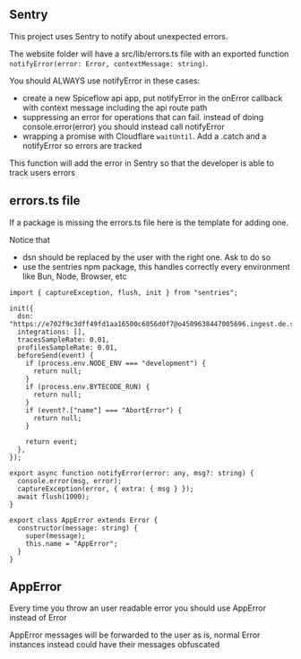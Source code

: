## Sentry

This project uses Sentry to notify about unexpected errors.

The website folder will have a src/lib/errors.ts file with an exported function `notifyError(error: Error, contextMessage: string)`.

You should ALWAYS use notifyError in these cases:

- create a new Spiceflow api app, put notifyError in the onError callback with context message including the api route path
- suppressing an error for operations that can fail. instead of doing console.error(error) you should instead call notifyError
- wrapping a promise with Cloudflare `waitUntil`. Add a .catch and a notifyError so errors are tracked

This function will add the error in Sentry so that the developer is able to track users errors

## errors.ts file

If a package is missing the errors.ts file here is the template for adding one.

Notice that

- dsn should be replaced by the user with the right one. Ask to do so
- use the sentries npm package, this handles correctly every environment like Bun, Node, Browser, etc

```tsx
import { captureException, flush, init } from "sentries";

init({
  dsn: "https://e702f9c3dff49fd1aa16500c6056d0f7@o4509638447005696.ingest.de.sentry.io/4509638454476880",
  integrations: [],
  tracesSampleRate: 0.01,
  profilesSampleRate: 0.01,
  beforeSend(event) {
    if (process.env.NODE_ENV === "development") {
      return null;
    }
    if (process.env.BYTECODE_RUN) {
      return null;
    }
    if (event?.["name"] === "AbortError") {
      return null;
    }

    return event;
  },
});

export async function notifyError(error: any, msg?: string) {
  console.error(msg, error);
  captureException(error, { extra: { msg } });
  await flush(1000);
}

export class AppError extends Error {
  constructor(message: string) {
    super(message);
    this.name = "AppError";
  }
}
```

## AppError

Every time you throw an user readable error you should use AppError instead of Error

AppError messages will be forwarded to the user as is, normal Error instances instead could have their messages obfuscated
